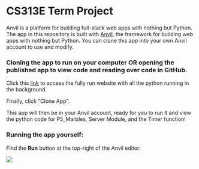 # CS313E Term Project

Anvil is a platform for building full-stack web apps with nothing but Python.  The app in this repository is built with [Anvil](https://anvil.works?utm_source=github:app_README), the framework for building web apps with nothing but Python. You can clone this app into your own Anvil account to use and modify.

### Cloning the app to run on your computer OR opening the published app to view code and reading over code in GitHub.

Click this [link](https://anvil.works/build#clone:ZRYEY6QWSOB7XI7D=IOA3SQ4QR65SYPXEQIFQHQCO) to access the fully run website with all the python running in the background.

Finally, click "Clone App".

This app will then be in your Anvil account, ready for you to run it and view the python code for P5_Marbles, Server Module, and the Timer function!

### Running the app yourself:

Find the **Run** button at the top-right of the Anvil editor:

<img src="https://anvil.works/docs/img/run-button-new-ide.png"/>
